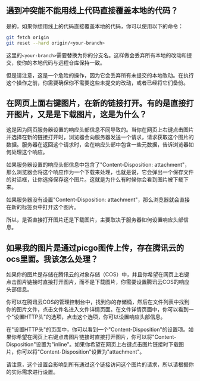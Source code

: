 ## 遇到冲突能不能用线上代码直接覆盖本地的代码？

是的，如果你想用线上的代码直接覆盖本地的代码，你可以使用以下的命令：

```bash
git fetch origin
git reset --hard origin/<your-branch>
```

这里的`<your-branch>`需要替换为你的分支名。这样做会丢弃所有本地的改动和提交，使你的本地代码与远程仓库保持一致。

但是请注意，这是一个危险的操作，因为它会丢弃所有未提交的本地改动。在执行这个操作之前，你需要确保你不需要这些未提交的改动，或者已经将它们备份。



## 在网页上面右键图片，在新的链接打开。有的是直接打开图片，又是是下载图片，这是为什么？

这是因为网页服务器设置的响应头部信息不同导致的。当你在网页上右键点击图片并选择在新的链接打开时，浏览器会向服务器发送一个请求，请求获取这个图片的数据。服务器在返回这个请求时，会在响应头部中包含一些元数据，告诉浏览器如何处理这个响应。

如果服务器设置的响应头部信息中包含了"Content-Disposition: attachment"，那么浏览器会将这个响应作为一个下载来处理，也就是说，它会弹出一个保存文件的对话框，让你选择保存这个图片。这就是为什么有时候你会看到图片被下载下来。

如果服务器没有设置"Content-Disposition: attachment"，那么浏览器就会直接在新的标签页中打开这个图片。

所以，是否直接打开图片还是下载图片，主要取决于服务器如何设置响应头部信息。

## 如果我的图片是通过picgo图传上传，存在腾讯云的ocs里面。我该怎么处理？

如果你的图片是存储在腾讯云的对象存储（COS）中，并且你希望在网页上右键点击图片链接时直接打开图片，而不是下载图片，你需要设置腾讯云COS的响应头部信息。

你可以在腾讯云COS的管理控制台中，找到你的存储桶，然后在文件列表中找到你的图片文件，点击文件名进入文件详情页面。在文件详情页面中，你可以看到一个"设置HTTP头"的选项，点击这个选项，你可以设置响应头部信息。

在"设置HTTP头"的页面中，你可以看到一个"Content-Disposition"的设置项。如果你希望在网页上右键点击图片链接时直接打开图片，你可以将"Content-Disposition"设置为"inline"。如果你希望在网页上右键点击图片链接时下载图片，你可以将"Content-Disposition"设置为"attachment"。

请注意，这个设置会影响到所有通过这个链接访问这个图片的请求，所以请根据你的实际需求进行设置。